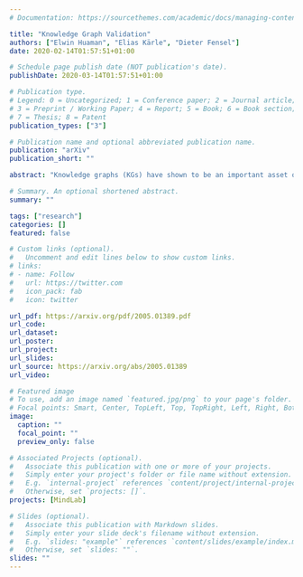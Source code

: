 ```yaml
---
# Documentation: https://sourcethemes.com/academic/docs/managing-content/

title: "Knowledge Graph Validation"
authors: ["Elwin Huaman", "Elias Kärle", "Dieter Fensel"]
date: 2020-02-14T01:57:51+01:00

# Schedule page publish date (NOT publication's date).
publishDate: 2020-03-14T01:57:51+01:00

# Publication type.
# Legend: 0 = Uncategorized; 1 = Conference paper; 2 = Journal article;
# 3 = Preprint / Working Paper; 4 = Report; 5 = Book; 6 = Book section;
# 7 = Thesis; 8 = Patent
publication_types: ["3"]

# Publication name and optional abbreviated publication name.
publication: "arXiv"
publication_short: ""

abstract: "Knowledge graphs (KGs) have shown to be an important asset of large companies like Google and Microsoft. KGs play an important role in providing structured and semantically rich information, making them available to people and machines, and supplying accurate, correct and reliable knowledge. To do so a critical task is knowledge validation, which measures whether statements from KGs are semantically correct and correspond to the so-called "real" world. In this paper, we provide an overview and review of the state-of-the-art approaches, methods and tools on knowledge validation for KGs, as well as an evaluation of them. As a result, we demonstrate a lack of reproducibility of tools results, give insights, and state our future research direction."

# Summary. An optional shortened abstract.
summary: ""

tags: ["research"]
categories: []
featured: false

# Custom links (optional).
#   Uncomment and edit lines below to show custom links.
# links:
# - name: Follow
#   url: https://twitter.com
#   icon_pack: fab
#   icon: twitter

url_pdf: https://arxiv.org/pdf/2005.01389.pdf
url_code:
url_dataset:
url_poster:
url_project:
url_slides:
url_source: https://arxiv.org/abs/2005.01389
url_video:

# Featured image
# To use, add an image named `featured.jpg/png` to your page's folder. 
# Focal points: Smart, Center, TopLeft, Top, TopRight, Left, Right, BottomLeft, Bottom, BottomRight.
image:
  caption: ""
  focal_point: ""
  preview_only: false

# Associated Projects (optional).
#   Associate this publication with one or more of your projects.
#   Simply enter your project's folder or file name without extension.
#   E.g. `internal-project` references `content/project/internal-project/index.md`.
#   Otherwise, set `projects: []`.
projects: [MindLab]

# Slides (optional).
#   Associate this publication with Markdown slides.
#   Simply enter your slide deck's filename without extension.
#   E.g. `slides: "example"` references `content/slides/example/index.md`.
#   Otherwise, set `slides: ""`.
slides: ""
---
```

